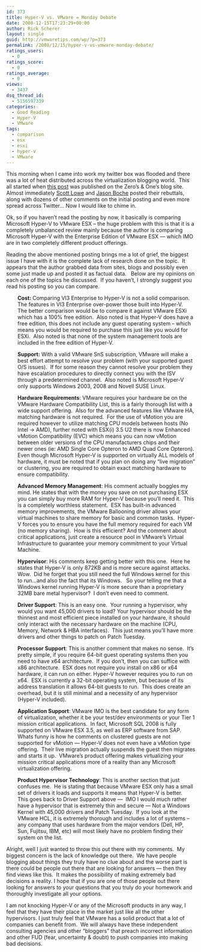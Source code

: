 ```yaml
---
id: 373
title: Hyper-V vs. VMware = Monday Debate
date: 2008-12-15T17:23:29+00:00
author: Rick Scherer
layout: single
guid: http://vmwaretips.com/wp/?p=373
permalink: /2008/12/15/hyper-v-vs-vmware-monday-debate/
ratings_users:
  - 0
ratings_score:
  - 0
ratings_average:
  - 0
views:
  - 3437
dsq_thread_id:
  - 5156597339
categories:
  - Good Reading
  - Hyper-V
  - VMware
tags:
  - comparison
  - esx
  - esxi
  - hyper-v
  - VMware
---
```

This morning when I came into work my twitter box was flooded and there was a lot of heat distributed across the virtualization blogging world.  This all started when <a href="http://fawzi.wordpress.com/2008/12/14/hyper-v-vs-vmware/" target="_blank">this post</a> was published on the Zero&#8217;s & One&#8217;s blog site.  Almost immediately <a href="http://blog.scottlowe.org/2008/12/15/youve-got-to-be-kidding-me/" target="_blank">Scott Lowe</a> and <a href="http://www.boche.net/blog/?p=690" target="_blank">Jason Boche</a> posted their rebuttals, along with dozens of other comments on the initial posting and even more spread across Twitter&#8230; Now I would like to chime in.

<!--more-->

Ok, so if you haven&#8217;t read the posting by now, it basically is comparing Microsoft Hyper-V to VMware ESX &#8211; the huge problem with this is that it is a completely unbalanced review mainly because the author is comparing Microsoft Hyper-V with the Enterprise Edition of VMware ESX &#8212; which IMO are in two completely different product offerings.

Reading the above mentioned posting brings me a lot of grief, the biggest issue I have with it is the complete lack of research done on the topic.  It appears that the author grabbed data from sites, blogs and possibly even some just made up and posted it as factual data.   Below are my opinions on each one of the topics he discussed.  If you haven&#8217;t, I strongly suggest you read his posting so you can compare.

<p style="padding-left: 30px;">
  <strong>Cost: </strong>Comparing VI3 Enterprise to Hyper-V is not a solid comparison.  The features in VI3 Enterprise over-power those built into Hyper-V.  The better comparison would be to compare it against VMware ESXi which has a 100% free edition.  Also noted is that Hyper-V does have a free edition, this does not include any guest operating system &#8211; which means you would be required to purchase this just like you would for ESXi.  Also noted is that none of the system management tools are included in the free edition of Hyper-V.
</p>

<p style="padding-left: 30px;">
  <strong>Support:</strong> With a valid VMware SnS subscription, VMware will make a best effort attempt to resolve your problem (with your supported guest O/S issues).  If for some reason they cannot resolve your problem they have escalation procedures to directly connect you with the ISV through a predetermined channel.  Also noted is Microsoft Hyper-V only supports Windows 2003, 2008 and Novell SUSE Linux.
</p>

<p style="padding-left: 30px;">
  <strong>Hardware Requirements</strong>: VMware requires your hardware be on the VMware Hardware Compatibility List, this is a fairly thorough list with a wide support offering.  Also for the advanced features like VMware HA, matching hardware is not required.  For the use of vMotion you are required however to utilize matching CPU models between hosts (No Intel -> AMD), further noted with ESX(i) 3.5 U2 there is now Enhanced vMotion Compatibility (EVC) which means you can now vMotion between older versions of the CPU manufacturers chips and their newer ones (ie: AMD Single Core Opteron to AMD Quad Core Opteron).<br /> Even though Microsoft Hyper-V is supported on virtually ALL models of hardware, it must be noted that if you plan on doing any &#8220;live migration&#8221; or clustering, you are required to obtain exact matching hardware to ensure compatibility.
</p>

<p style="padding-left: 30px;">
  <strong>Advanced Memory Management</strong>: His comment actually boggles my mind. He states that with the money you save on not purchasing ESX you can simply buy more RAM for Hyper-V because you&#8217;ll need it.  This is a completely worthless statement.  ESX has built-in advanced memory improvements, the VMware Ballooning driver allows your virtual machines to share memory for basic and common tasks.  Hyper-V forces you to ensure you have the full memory required for each VM (no memory sharing).  How is this efficient? And the comment about critical applications, just create a resource pool in VMware&#8217;s Virtual Infrastructure to guarantee your memory commitment to your Virtual Machine.
</p>

<p style="padding-left: 30px;">
  <strong>Hypervisor</strong>: His comments keep getting better with this one.  Here he states that Hyper-V is only 872KB and is more secure against attacks.  Wow.  Did he forget that you still need the full Windows kernel for this to run&#8230;and also the fact that its Windows.   So your telling me that a Windows kernel running Hyper-V is more secure than a proprietary 32MB bare metal hypervisor?  I don&#8217;t even need to comment.
</p>

<p style="padding-left: 30px;">
  <strong>Driver Support</strong>: This is an easy one.  Your running a hypervisor, why would you want 45,000 drivers to load? Your hypervisor should be the thinnest and most efficient piece installed on your hardware, it should only interact with the necessary hardware on the machine (CPU, Memory, Network & HBA interfaces).  This just means you&#8217;ll have more drivers and other things to patch on Patch Tuesday.
</p>

<p style="padding-left: 30px;">
  <strong>Processor Support</strong>: This is another comment that makes no sense.  It&#8217;s pretty simple, if you require 64-bit guest operating systems then you need to have x64 architecture.  If you don&#8217;t, then you can suffice with x86 architecture.  ESX does not require you install on x86 or x64 hardware, it can run on either. Hyper-V however requires you to run on x64.  ESX is currently a 32-bit operating system, but because of its address translation it allows 64-bit guests to run.  This does create an overhead, but it is still minimal and a necessity of any hypervisor (Hyper-V included).
</p>

<p style="padding-left: 30px;">
  <strong>Application Support</strong>: VMware IMO is the best candidate for any form of virtualization, whether it be your test/dev environments or your Tier 1 mission critical applications.  In fact, Microsoft SQL 2008 is fully supported on VMware ESX 3.5, as well as ERP software from SAP.   Whats funny is how he comments on clustered guests are not supported for vMotion &#8212; Hyper-V does not even have a vMotion type offering.  Their live migration actually suspends the guest then migrates and starts it up.  VMware&#8217;s product offering makes virtualizing your mission critical applications more of a reality than any Microsoft virtualization offering.
</p>

<p style="padding-left: 30px;">
  <strong>Product Hypervisor Technology</strong>: This is another section that just confuses me.  He is stating that because VMware ESX only has a small set of drivers it loads and supports it means that Hyper-V is better.  This goes back to Driver Support above &#8212;  IMO I would much rather have a hypervisor that is extremely thin and secure &#8212; Not a Windows Kernel with 45,000 drivers and Patch Tuesday.  If you look at the VMware HCL, it is extremely thorough and includes a lot of systems &#8211; any company that uses hardware from the major vendors (Dell, HP, Sun, Fujitsu, IBM, etc) will most likely have no problem finding their system on the list.
</p>

Alright, well I just wanted to throw this out there with my comments.  My biggest concern is the lack of knowledge out there.  We have people blogging about things they truly have no clue about and the worse part is there could be people out there that are looking for answers &#8212; then they find views like this.  It makes the possibility of making extremely bad decisions a reality. I hope that if you are one of those people out there looking for answers to your questions that you truly do your homework and thoroughly investigate all your options.

I am not knocking Hyper-V or any of the Microsoft products in any way, I feel that they have their place in the market just like all the other hypervisors. I just truly feel that VMware has a solid product that a lot of companies can benefit from.  We will always have these independent consulting agencies and other &#8220;bloggers&#8221; that preach incorrect information and other FUD (fear, uncertainty & doubt) to push companies into making bad decisions.